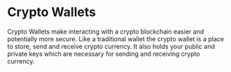 # Crypto Wallets

Crypto Wallets make interacting with a crypto blockchain easier and potentially more secure.  Like a traditional wallet the crypto wallet is a place to store, send and receive crypto currency.  It also holds your public and private keys which are necessary for sending and receiving crypto currency.
